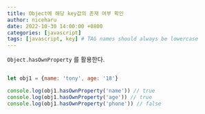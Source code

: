 ```yaml
---
title: Object에 해당 key값의 존재 여부 확인
author: niceharu
date: 2022-10-30 14:00:00 +0800
categories: [javascript]
tags: [javascript, key] # TAG names should always be lowercase
---
```


`Object.hasOwnProperty` 를 활용한다.

```js

let obj1 = {name: 'tony', age: '18'}

console.log(obj1.hasOwnProperty('name')) // true
console.log(obj1.hasOwnProperty('age')) // true
console.log(obj1.hasOwnProperty('phone')) // false
```
